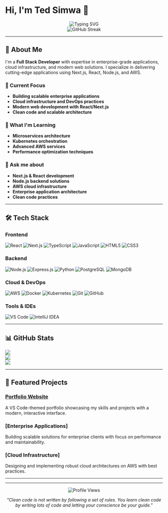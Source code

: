 # Hi, I'm Ted Simwa 👋

<div align="center">
  <img src="https://readme-typing-svg.herokuapp.com?font=Fira+Code&weight=500&size=25&pause=1000&color=39D353&center=true&vCenter=true&width=435&lines=Full+Stack+Developer;Crafting+Digital+Excellence;Enterprise+Solutions+Architect" alt="Typing SVG" />
</div>

<div align="center">
  <img src="https://github-readme-streak-stats.herokuapp.com/?user=ted-simwa&theme=dark&hide_border=true" alt="GitHub Streak" />
</div>

---

## 🚀 About Me

I'm a **Full Stack Developer** with expertise in enterprise-grade applications, cloud infrastructure, and modern web solutions. I specialize in delivering cutting-edge applications using Next.js, React, Node.js, and AWS.

### 🎯 Current Focus
- **Building scalable enterprise applications**
- **Cloud infrastructure and DevOps practices**
- **Modern web development with React/Next.js**
- **Clean code and scalable architecture**

### 🌱 What I'm Learning
- **Microservices architecture**
- **Kubernetes orchestration**
- **Advanced AWS services**
- **Performance optimization techniques**

### 💬 Ask me about
- **Next.js & React development**
- **Node.js backend solutions**
- **AWS cloud infrastructure**
- **Enterprise application architecture**
- **Clean code practices**

---

## 🛠 Tech Stack

### Frontend
![React](https://img.shields.io/badge/React-20232A?style=for-the-badge&logo=react&logoColor=61DAFB)
![Next.js](https://img.shields.io/badge/Next.js-000000?style=for-the-badge&logo=next.js&logoColor=white)
![TypeScript](https://img.shields.io/badge/TypeScript-007ACC?style=for-the-badge&logo=typescript&logoColor=white)
![JavaScript](https://img.shields.io/badge/JavaScript-F7DF1E?style=for-the-badge&logo=javascript&logoColor=black)
![HTML5](https://img.shields.io/badge/HTML5-E34F26?style=for-the-badge&logo=html5&logoColor=white)
![CSS3](https://img.shields.io/badge/CSS3-1572B6?style=for-the-badge&logo=css3&logoColor=white)

### Backend
![Node.js](https://img.shields.io/badge/Node.js-43853D?style=for-the-badge&logo=node.js&logoColor=white)
![Express.js](https://img.shields.io/badge/Express.js-404D59?style=for-the-badge&logo=express&logoColor=white)
![Python](https://img.shields.io/badge/Python-3776AB?style=for-the-badge&logo=python&logoColor=white)
![PostgreSQL](https://img.shields.io/badge/PostgreSQL-316192?style=for-the-badge&logo=postgresql&logoColor=white)
![MongoDB](https://img.shields.io/badge/MongoDB-4EA94B?style=for-the-badge&logo=mongodb&logoColor=white)

### Cloud & DevOps
![AWS](https://img.shields.io/badge/AWS-FF9900?style=for-the-badge&logo=amazonaws&logoColor=white)
![Docker](https://img.shields.io/badge/Docker-2496ED?style=for-the-badge&logo=docker&logoColor=white)
![Kubernetes](https://img.shields.io/badge/Kubernetes-326CE5?style=for-the-badge&logo=kubernetes&logoColor=white)
![Git](https://img.shields.io/badge/Git-F05032?style=for-the-badge&logo=git&logoColor=white)
![GitHub](https://img.shields.io/badge/GitHub-100000?style=for-the-badge&logo=github&logoColor=white)

### Tools & IDEs
![VS Code](https://img.shields.io/badge/VS_Code-007ACC?style=for-the-badge&logo=visual-studio-code&logoColor=white)
![IntelliJ IDEA](https://img.shields.io/badge/IntelliJ_IDEA-000000?style=for-the-badge&logo=intellij-idea&logoColor=white)

---

## 📊 GitHub Stats

![](https://github-readme-stats.vercel.app/api?username=t-simwa&theme=dark&hide_border=false&include_all_commits=true&count_private=true)<br/>
![](https://nirzak-streak-stats.vercel.app/?user=t-simwa&theme=dark&hide_border=false)<br/>
![](https://github-readme-stats.vercel.app/api/top-langs/?username=t-simwa&theme=dark&hide_border=false&include_all_commits=true&count_private=true&layout=compact)

---

## 🎯 Featured Projects

### [Portfolio Website](https://github.com/ted-simwa/my-portfolio-website)
A VS Code-themed portfolio showcasing my skills and projects with a modern, interactive interface.

### [Enterprise Applications]
Building scalable solutions for enterprise clients with focus on performance and maintainability.

### [Cloud Infrastructure]
Designing and implementing robust cloud architectures on AWS with best practices.

---

---

<div align="center">
  <img src="https://komarev.com/ghpvc/?username=ted-simwa&style=flat-square&color=blue" alt="Profile Views" />
  
  *"Clean code is not written by following a set of rules. You learn clean code by writing lots of code and letting your conscience be your guide."*
</div> 

